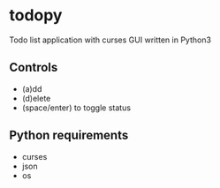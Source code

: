 # todopy
Todo list application with curses GUI written in Python3

## Controls
* (a)dd
* (d)elete
* (space/enter) to toggle status

## Python requirements
* curses
* json
* os
